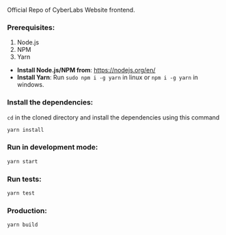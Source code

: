 Official Repo of CyberLabs Website frontend.

### Prerequisites:
1. Node.js
2. NPM
3. Yarn

* **Install Node.js/NPM from**: https://nodejs.org/en/
* **Install Yarn**: Run `sudo npm i -g yarn` in linux or `npm i -g yarn` in windows.

### Install the dependencies:
`cd` in the cloned directory and install the dependencies using this command
```bash
yarn install
```

### Run in development mode:
```bash
yarn start
```

### Run tests:
```bash
yarn test
```

### Production:
```bash
yarn build
```
